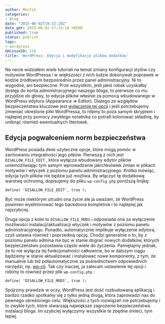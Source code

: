```yaml
---
author: Morfik
categories:
- Blog
date: "2015-06-02T19:33:10Z"
date_gmt: 2015-06-02 17:33:10 +0200
published: true
status: publish
tags:
- wordpress
GHissueID: 116
title: 'WordPress: Edycja i modyfikacja plików dodatków'
---
```


Na necie widziałem wiele tutoriali na temat zmiany konfiguracji stylów czy motywów WordPressa i w
większości z nich ludzie dokonywali poprawek w kodzie źródłowym bezpośrednio przez panel
administracyjny. Ni to wygodne, ani bezpieczne. Prze wszystkim, jeśli jakiś robak uzyskałby dostęp
do konta administracyjnego naszego bloga, to pierwsze co mu przyjdzie do głowy, to edycja plików
właśnie za pomocą wbudowanego w WordPress edytora (Appearance =\> Editor). Dlatego ze względów
bezpieczeństwa kluczowe jest [wyłączenie tej
opcji](https://codex.wordpress.org/Editing_wp-config.php#Disable_Plugin_and_Theme_Update_and_Installation)
i jeśli potrzebujemy zmieniać określone pliki WordPressa, to róbmy to poza samym skryptem i
najlepiej przy pomocy zwykłego notatnika co potrafi kolorować składnię, by uniknąć również
ewentualnych literówek.

<!--more-->
## Edycja pogwałceniem norm bezpieczeństwa

WordPress posiada dwie użyteczne opcje, które mogą pomóc w zachowaniu integralności jego plików.
Pierwszą z nich jest `DISALLOW_FILE_EDIT` , która wyłącza wbudowany edytor plików uniemożliwiając
tym samym wprowadzanie jakichkolwiek zmian w plikach motywów i wtyczek z poziomu panelu
administracyjnego. Krótko mówiąc, edycja tych plików nie będzie już możliwa. By włączyć tę dodatkową
warstwę ochronną, dopisujemy do pliku `wp-config.php` poniższą linijkę:

    define( 'DISALLOW_FILE_EDIT', true );

Być może niektórym utrudni ona życie ale ja uważam, że WordPress powinien wyeliminować tego
backdoora kompletnie i to najlepiej jak najszybciej.

Druga opcja z kolei to `DISALLOW_FILE_MODS` i odpowiada ona za wyłączenie możliwości
instalacji/aktualizacji wtyczek i motywów z poziomu panelu administracyjnego. Ponadto, automatycznie
implikuje wyłączenie edytora, czyli ustawia również i poprzednią opcję. Chodzi generalnie o to, by z
poziomu panelu admina nie być w stanie dograć nowych dodatków, których bezpieczeństwo pozostawia
często wiele do życzenia. Pamiętajmy jednak, że to nie wyłącza tej funkcjonalności całkowicie, bo w
dalszym ciągu będziemy w stanie aktualizować i instalować nowe komponenty, z tym, że manualnie lub
też półautomatycznie za pośrednictwem odpowiednich narzędzi, np.
[wp-cli](/post/wordpress-instalacja-przy-pomocy-wp-cli/). Tak czy inaczej, ja
zalecam ustawienie tej opcji i robimy to również przez plik `wp-config.php` :

    define( 'DISALLOW_FILE_MODS', true );

Spójrzmy prawdzie w oczy, WordPress jest dość rozbudowaną aplikacją i bardzo rzadko spotkamy się z
tylko jedną drogą, która zaprowadzi nas do pewnego określonego celu. Większości z tych rozwiązań nie
potrzebujemy i to zwykle tych, które stwarzają największe zagrożenie bezpieczeństwa instalacji
bloga. Im szybciej wyłączymy wszystkie te zbędne śmieci, tym lepiej.
